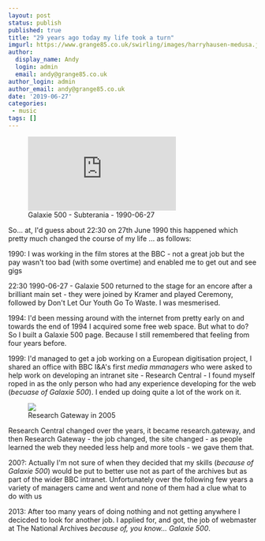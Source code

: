 ```yaml
---
layout: post
status: publish
published: true
title: "29 years ago today my life took a turn"
imgurl: https://www.grange85.co.uk/swirling/images/harryhausen-medusa.jpg
author:
  display_name: Andy
  login: admin
  email: andy@grange85.co.uk
author_login: admin
author_email: andy@grange85.co.uk
date: '2019-06-27'
categories:
 - music
tags: []
---
```

<figure class="caption aligncenter"><iframe src="https://www.youtube.com/embed/ozeRVpP4T0Q?start=2302" frameborder="0" allowfullscreen></iframe><figcaption class="caption-text">Galaxie 500 - Subterania - 1990-06-27</figcaption></figure>

So... at, I'd guess about 22:30 on 27th June 1990 this happened which pretty much changed the course of my life ... as follows:

1990: I was working in the film stores at the BBC - not a great job but the pay wasn't too bad (with some overtime) and enabled me to get out and see gigs

22:30 1990-06-27 - Galaxie 500 returned to the stage for an encore after a brilliant main set - they were joined by Kramer and played Ceremony, followed by Don't Let Our Youth Go To Waste. I was mesmerised.

1994: I'd been messing around with the internet from pretty early on and towards the end of 1994 I acquired some free web space. But what to do? So I built a Galaxie 500 page. Because I still remembered that feeling from four years before.

1999: I'd managed to get a job working on a European digitisation project, I shared an office with BBC I&A's first _media mmanagers_ who were asked to help work on developing an intranet site - Research Central - I found myself roped in as the only person who had any experience developing for the web (_becuase of Galaxie 500_). I ended up doing quite a lot of the work on it.

<figure><img src="{{site.baseurl}}/images/research-gateway.jpg" class="img-responsive" /><figcaption>Research Gateway in 2005</figcaption></figure>
Research Central changed over the years, it became research.gateway, and then Research Gateway - the job changed, the site changed - as people learned the web they needed less help and more tools - we gave them that.

200?: Actually I'm not sure of when they decided that my skills (_because of Galaxie 500_) would be put to better use not as part of the archives but as part of the wider BBC intranet. Unfortunately over the following few years a variety of managers came and went and none of them had a clue what to do with us

2013: After too many years of doing nothing and not getting anywhere I decicded to look for another job. I applied for, and got, the job of webmaster at The National Archives _because of, you know... Galaxie 500_.
